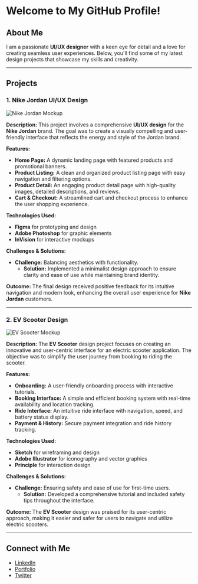# Welcome to My GitHub Profile!

## About Me
I am a passionate **UI/UX designer** with a keen eye for detail and a love for creating seamless user experiences. Below, you'll find some of my latest design projects that showcase my skills and creativity.

---

## Projects

### 1. **Nike Jordan UI/UX Design**

![Nike Jordan Mockup](link-to-your-image)

**Description:**
This project involves a comprehensive **UI/UX design** for the **Nike Jordan** brand. The goal was to create a visually compelling and user-friendly interface that reflects the energy and style of the Jordan brand.

**Features:**
- **Home Page:** A dynamic landing page with featured products and promotional banners.
- **Product Listing:** A clean and organized product listing page with easy navigation and filtering options.
- **Product Detail:** An engaging product detail page with high-quality images, detailed descriptions, and reviews.
- **Cart & Checkout:** A streamlined cart and checkout process to enhance the user shopping experience.

**Technologies Used:**
- **Figma** for prototyping and design
- **Adobe Photoshop** for graphic elements
- **InVision** for interactive mockups

**Challenges & Solutions:**
- **Challenge:** Balancing aesthetics with functionality.
  - **Solution:** Implemented a minimalist design approach to ensure clarity and ease of use while maintaining brand identity.

**Outcome:**
The final design received positive feedback for its intuitive navigation and modern look, enhancing the overall user experience for **Nike Jordan** customers.

---

### 2. **EV Scooter Design**

![EV Scooter Mockup](link-to-your-image)

**Description:**
The **EV Scooter** design project focuses on creating an innovative and user-centric interface for an electric scooter application. The objective was to simplify the user journey from booking to riding the scooter.

**Features:**
- **Onboarding:** A user-friendly onboarding process with interactive tutorials.
- **Booking Interface:** A simple and efficient booking system with real-time availability and location tracking.
- **Ride Interface:** An intuitive ride interface with navigation, speed, and battery status display.
- **Payment & History:** Secure payment integration and ride history tracking.

**Technologies Used:**
- **Sketch** for wireframing and design
- **Adobe Illustrator** for iconography and vector graphics
- **Principle** for interaction design

**Challenges & Solutions:**
- **Challenge:** Ensuring safety and ease of use for first-time users.
  - **Solution:** Developed a comprehensive tutorial and included safety tips throughout the interface.

**Outcome:**
The **EV Scooter** design was praised for its user-centric approach, making it easier and safer for users to navigate and utilize electric scooters.

---

## Connect with Me
- [LinkedIn](your-linkedin-url)
- [Portfolio](your-portfolio-url)
- [Twitter](your-twitter-url)
